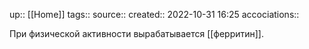 up:: [[Home]]
tags:: 
source:: 
created:: 2022-10-31 16:25
accociations:: 

При физической активности вырабатывается [[ферритин]].
